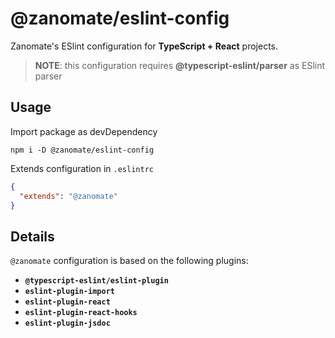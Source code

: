 # @zanomate/eslint-config
Zanomate's ESlint configuration for **TypeScript + React** projects.
> **NOTE**: this configuration requires **@typescript-eslint/parser** as ESlint parser

## Usage
Import package as devDependency
```
npm i -D @zanomate/eslint-config
```

Extends configuration in `.eslintrc`
```json
{
  "extends": "@zanomate"
}
```

## Details
`@zanomate` configuration is based on the following plugins:
 - **`@typescript-eslint/eslint-plugin`**
 - **`eslint-plugin-import`**
 - **`eslint-plugin-react`**
 - **`eslint-plugin-react-hooks`**
 - **`eslint-plugin-jsdoc`**
 
